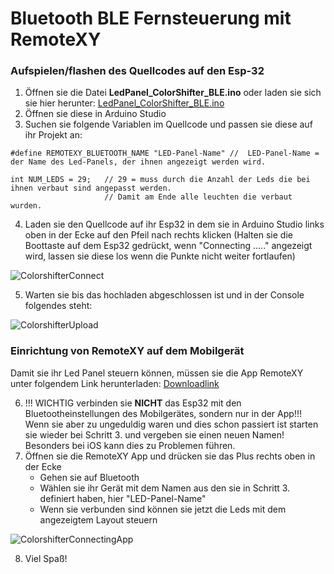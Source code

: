 # Bluetooth BLE Fernsteuerung mit RemoteXY



### Aufspielen/flashen des Quellcodes auf den Esp-32
1. Öffnen sie die Datei **LedPanel_ColorShifter_BLE.ino** oder laden sie sich sie hier herunter: [LedPanel_ColorShifter_BLE.ino](https://github.com/GiThUbLudwig/Codeweek_LedPanel_Esp32_iOS_and_Android/blob/325ee4223153c943bc235e9459c107d3029122a1/LedPanel_ColorShifter_BLE/LedPanel_ColorShifter_BLE.ino)
2. Öffnen sie diese in Arduino Studio
3. Suchen sie folgende Variablen im Quellcode und passen sie diese auf ihr Projekt an:
```
#define REMOTEXY_BLUETOOTH_NAME "LED-Panel-Name" //  LED-Panel-Name = der Name des Led-Panels, der ihnen angezeigt werden wird. 
```
```
int NUM_LEDS = 29;   // 29 = muss durch die Anzahl der Leds die bei ihnen verbaut sind angepasst werden. 
                     // Damit am Ende alle leuchten die verbaut wurden.
```
4. Laden sie den Quellcode auf ihr Esp32 in dem sie in Arduino Studio links oben in der Ecke auf den Pfeil nach rechts klicken (Halten sie die Boottaste auf dem Esp32 gedrückt, wenn "Connecting ....." angezeigt wird, lassen sie diese los wenn die Punkte nicht weiter fortlaufen)

![ColorshifterConnect](https://user-images.githubusercontent.com/69899600/200397546-dded2569-ee93-463f-84f6-a0170dd10e27.gif)


5. Warten sie bis das hochladen abgeschlossen ist und in der Console folgendes steht: 

![ColorshifterUpload](https://user-images.githubusercontent.com/69899600/200397561-bd658e85-4de1-4bdf-b29b-387ec0f99813.gif)

### Einrichtung von RemoteXY auf dem Mobilgerät
Damit sie ihr Led Panel steuern können, müssen sie die App RemoteXY unter folgendem Link herunterladen: [Downloadlink](https://remotexy.com/en/download/)

6. !!! WICHTIG verbinden sie **NICHT** das Esp32 mit den Bluetootheinstellungen des Mobilgerätes, sondern nur in der App!!!
Wenn sie aber zu ungeduldig waren und dies schon passiert ist starten sie wieder bei Schritt 3. und vergeben sie einen neuen Namen! Besonders bei iOS kann dies zu Problemen führen.
7. Öffnen sie die RemoteXY App und drücken sie das Plus rechts oben in der Ecke
    - Gehen sie auf Bluetooth
    - Wählen sie ihr Gerät mit dem Namen aus den sie in Schritt 3. definiert haben, hier "LED-Panel-Name"
    - Wenn sie verbunden sind können sie jetzt die Leds mit dem angezeigtem Layout steuern

![ColorshifterConnectingApp](https://user-images.githubusercontent.com/69899600/200400174-5bd38df4-28af-4a7f-a440-d847032ea25a.gif)

8. Viel Spaß!

